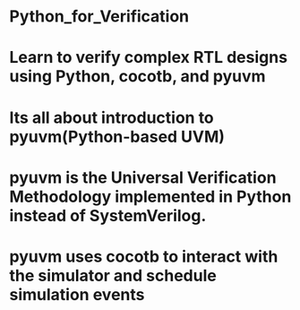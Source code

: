 # Python_for_Verification
# Learn to verify complex RTL designs using Python, cocotb, and pyuvm
# Its all about introduction to pyuvm(Python-based UVM) 
# pyuvm is the Universal Verification Methodology implemented in Python instead of SystemVerilog. 
# pyuvm uses cocotb to interact with the simulator and schedule simulation events
